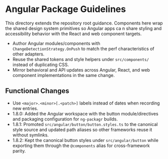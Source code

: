 # Angular Package Guidelines

This directory extends the repository root guidance. Components here wrap the shared design system primitives so Angular apps ca
n share styling and accessibility behavior with the React and web component targets.

- Author Angular modules/components with `ChangeDetectionStrategy.OnPush` to match the perf characteristics of other adapters.
- Reuse the shared tokens and style helpers under `src/components/` instead of duplicating CSS.
- Mirror behavioral and API updates across Angular, React, and web component implementations in the same change.

## Functional Changes
- Use `<major>.<minor>[.<patch>]` labels instead of dates when recording new entries.
- 1.8.0: Added the Angular workspace with the button module/directives and packaging configuration for `ng-packagr` builds.
- 1.8.1: Promoted `src/angular/button/button.styles.ts` to the canonical style source and updated path aliases so other frameworks reuse it without symlinks.
- 1.8.2: Kept the canonical button styles under `src/angular/button` while exporting them through the `@components` alias for cross-framework parity.
